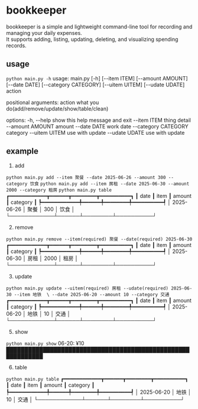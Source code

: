# bookkeeper 
bookkeeper is a simple and lightweight command-line tool for recording and managing your daily expenses.  
It supports adding, listing, updating, deleting, and visualizing spending records.

## usage
`python main.py -h`
usage: main.py [-h] [--item ITEM] [--amount AMOUNT] [--date DATE] [--category CATEGORY]
               [--uitem UITEM] [--udate UDATE]
               action

positional arguments:
  action               what you do(add/remove/update/show/table/clean)

options:
  -h, --help           show this help message and exit
  --item ITEM          thing detail
  --amount AMOUNT      amount
  --date DATE          work date
  --category CATEGORY  category
  --uitem UITEM        use with update
  --udate UDATE        use with update 

## example
1. add

`python main.py add --item 聚餐 --date 2025-06-26 --amount 300 --category 饮食`
`python main.py add --item 房租 --date 2025-06-30 --amount 2000 --category 租房`
`python main.py table`
┏━━━━━━━━━━━━┳━━━━━━┳━━━━━━━━┳━━━━━━━━━━┓
┃ date       ┃ item ┃ amount ┃ category ┃
┡━━━━━━━━━━━━╇━━━━━━╇━━━━━━━━╇━━━━━━━━━━┩
│ 2025-06-26 │ 聚餐 │ 300    │ 饮食      │
└────────────┴──────┴────────┴──────────┘

2. remove

`python main.py remove --item(required) 聚餐 --date(required) 2025-06-30`
┏━━━━━━━━━━━━┳━━━━━━┳━━━━━━━━┳━━━━━━━━━━┓
┃ date       ┃ item ┃ amount ┃ category ┃
┡━━━━━━━━━━━━╇━━━━━━╇━━━━━━━━╇━━━━━━━━━━┩
│ 2025-06-30 │ 房租 │ 2000   │ 租房     │
└────────────┴──────┴────────┴──────────┘

3. update

`python main.py update --uitem(required) 房租 --udate(required) 2025-06-30 --item 地铁  \ --date 2025-06-20 --amount 10 --category 交通`
┏━━━━━━━━━━━━┳━━━━━━┳━━━━━━━━┳━━━━━━━━━━┓
┃ date       ┃ item ┃ amount ┃ category ┃
┡━━━━━━━━━━━━╇━━━━━━╇━━━━━━━━╇━━━━━━━━━━┩
│ 2025-06-20 │ 地铁 │ 10     │ 交通     │
└────────────┴──────┴────────┴──────────┘


5. show

`python main.py show`
06-20: ¥10     ████████████████████████████████████████████████████████████

6. table

`python main.py table`
┏━━━━━━━━━━━━┳━━━━━━┳━━━━━━━━┳━━━━━━━━━━┓
┃ date       ┃ item ┃ amount ┃ category ┃
┡━━━━━━━━━━━━╇━━━━━━╇━━━━━━━━╇━━━━━━━━━━┩
│ 2025-06-20 │ 地铁 │ 10     │ 交通     │
└────────────┴──────┴────────┴──────────┘
